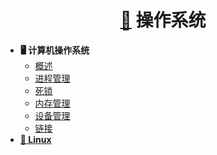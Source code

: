 <!-- docs/_sidebar.md -->

<h1 align="center"><a href="#/2-PCbase/OperatingSystem/README.md">💽</a> 操作系统</h1>


* **🖥️ 计算机操作系统**
  - [概述](/2-PCbase/OperatingSystem/计算机操作系统%20-%20概述.md)
  - [进程管理](/2-PCbase/OperatingSystem/计算机操作系统%20-%20进程管理.md)
  - [死锁](/2-PCbase/OperatingSystem/计算机操作系统%20-%20死锁.md)
  - [内存管理](/2-PCbase/OperatingSystem/计算机操作系统%20-%20内存管理.md)
  - [设备管理](/2-PCbase/OperatingSystem/计算机操作系统%20-%20设备管理.md)
  - [链接](/2-PCbase/OperatingSystem/计算机操作系统%20-%20链接.md)
* [**🐧 Linux**](/2-PCbase/OperatingSystem/Linux.md)